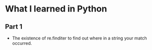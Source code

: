 # What I learned in Python

## Part 1
- The existence of re.finditer to find out where in a string your match occurred. 